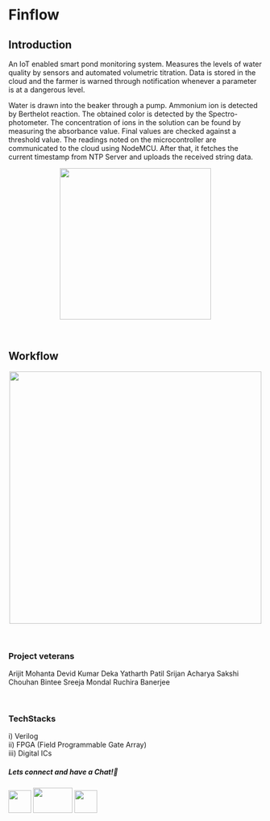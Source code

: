 # Finflow

## Introduction
An IoT enabled smart pond monitoring system. Measures the levels of water quality by sensors and automated volumetric titration. Data is stored in the cloud and the farmer is warned through notification whenever a parameter is at a dangerous level.

Water is drawn into the beaker through a pump. Ammonium ion is detected by Berthelot reaction. The obtained color is detected by the Spectro-photometer. The concentration of ions in the solution can be found by measuring the absorbance value. Final values are checked against a threshold value. The readings noted on the microcontroller are communicated to the cloud using NodeMCU. After that, it fetches the current timestamp from NTP Server and uploads the received string data.


<p align="center">
<img src="https://user-images.githubusercontent.com/26748554/233732203-85024b9e-5ba1-4d2a-8d76-da449bcdcc1f.png" width ="300" height="300">
</p>

&nbsp;

## Workflow

<p align="center">
<img src="https://user-images.githubusercontent.com/26748554/233732033-ee6b7419-a413-427e-9e63-da63dce5fd94.png" width ="500" height="500">
</p>

&nbsp;

### Project veterans
Arijit Mohanta
Devid Kumar Deka
Yatharth Patil
Srijan Acharya
Sakshi Chouhan
Bintee
Sreeja Mondal 
Ruchira Banerjee 

&nbsp;

### TechStacks
i) Verilog  
ii) FPGA (Field Programmable Gate Array)  
iii) Digital ICs  

##### Lets connect and have a Chat!💬
<a href="https://www.instagram.com/electronicsclubiitg/?hl=en" ><img src="https://upload.wikimedia.org/wikipedia/commons/a/a5/Instagram_icon.png" width="45" height="45"></a>
<a href="https://www.facebook.com/electronics.iitg/"><img src="https://1000logos.net/wp-content/uploads/2021/04/Facebook-logo.png" width="78" height="50"></a>
<a href="https://www.reddit.com/r/ElectronicsClubIITG/"><img src="https://www.pngkit.com/png/full/0-7757_reddit-logo-reddit-icon-png.png" width="45" height="45"></a>

